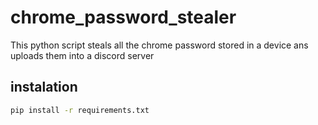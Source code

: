 # chrome_password_stealer
This python script steals all the chrome password stored in a device ans uploads them into a discord server
## instalation
```bash
pip install -r requirements.txt
```
